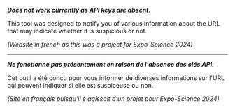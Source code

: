 ***Does not work currently as API keys are absent.***

This tool was designed to notify you of various information about the URL that may indicate whether it is suspicious or not.

*(Website in french as this was a project for Expo-Science 2024)*

***

***Ne fonctionne pas présentement en raison de l'absence des clés API.***

Cet outil a été conçu pour vous informer de diverses informations sur l'URL qui peuvent indiquer si elle est suspiceuse ou non.

*(Site en français puisqu'il s'agissait d'un projet pour Expo-Science 2024)*



